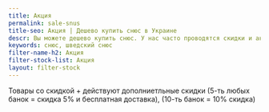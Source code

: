 ```yaml
---
title: Акция
permalink: sale-snus
title-seo: Акция | Дешево купить снюс в Украине
descr: Вы можете дешево купить снюс. У нас часто проводятся скидки и акции.
keywords: снюс, шведский снюс
filter-name-h2: Акция
filter-stock-list: Акция
layout: filter-stock
---
```


Товары со скидкой + действуют дополниетльные скидки (5-ть любых банок = скидка 5% и бесплатная доставка), (10-ть банок = 10% скидка)